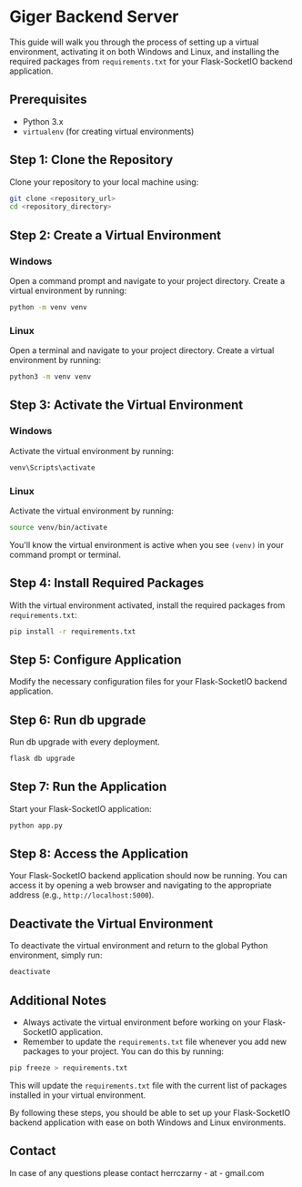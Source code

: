 # Giger Backend Server

This guide will walk you through the process of setting up a virtual environment, activating it on both Windows and Linux, and installing the required packages from `requirements.txt` for your Flask-SocketIO backend application.

## Prerequisites

- Python 3.x
- `virtualenv` (for creating virtual environments)

## Step 1: Clone the Repository

Clone your repository to your local machine using:

```bash
git clone <repository_url>
cd <repository_directory>
```

## Step 2: Create a Virtual Environment

### Windows

Open a command prompt and navigate to your project directory. Create a virtual environment by running:

```bash
python -m venv venv
```

### Linux

Open a terminal and navigate to your project directory. Create a virtual environment by running:

```bash
python3 -m venv venv
```

## Step 3: Activate the Virtual Environment

### Windows

Activate the virtual environment by running:

```bash
venv\Scripts\activate
```

### Linux

Activate the virtual environment by running:

```bash
source venv/bin/activate
```

You'll know the virtual environment is active when you see `(venv)` in your command prompt or terminal.

## Step 4: Install Required Packages

With the virtual environment activated, install the required packages from `requirements.txt`:

```bash
pip install -r requirements.txt
```

## Step 5: Configure Application

Modify the necessary configuration files for your Flask-SocketIO backend application.

## Step 6: Run db upgrade

Run db upgrade with every deployment.
```bash
flask db upgrade
```

## Step 7: Run the Application

Start your Flask-SocketIO application:

```bash
python app.py
```

## Step 8: Access the Application

Your Flask-SocketIO backend application should now be running. You can access it by opening a web browser and navigating to the appropriate address (e.g., `http://localhost:5000`).

## Deactivate the Virtual Environment

To deactivate the virtual environment and return to the global Python environment, simply run:

```bash
deactivate
```

## Additional Notes

- Always activate the virtual environment before working on your Flask-SocketIO application.
- Remember to update the `requirements.txt` file whenever you add new packages to your project. You can do this by running:

```bash
pip freeze > requirements.txt
```

This will update the `requirements.txt` file with the current list of packages installed in your virtual environment.

By following these steps, you should be able to set up your Flask-SocketIO backend application with ease on both Windows and Linux environments.

## Contact
In case of any questions please contact herrczarny - at - gmail.com